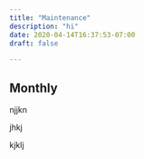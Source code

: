 ```yaml
---
title: "Maintenance"
description: "hi"
date: 2020-04-14T16:37:53-07:00
draft: false

---
```


## Monthly
njjkn

jhkj


kjklj
